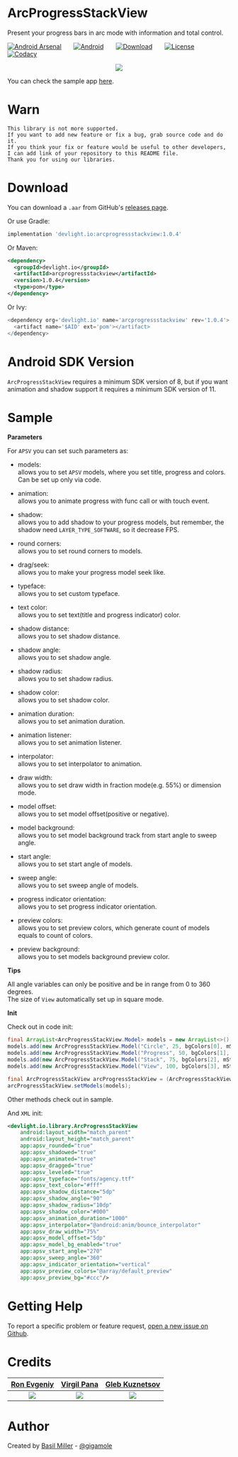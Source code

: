 ArcProgressStackView
====================

Present your progress bars in arc mode with information and total control.

[![Android Arsenal](https://drive.google.com/uc?export=download&id=0BxPO_UeS7wScVWk2RmJHNGJGWUk)](http://android-arsenal.com/details/1/3308)
&nbsp;&nbsp;&nbsp;&nbsp;&nbsp;
[![Android](https://drive.google.com/uc?export=download&id=0BxPO_UeS7wSccEZaclNGN0R5OWc)](https://github.com/DevLight-Mobile-Agency)
&nbsp;&nbsp;&nbsp;&nbsp;&nbsp;
[![Download](https://drive.google.com/uc?export=download&id=0BxPO_UeS7wScaDl2U0QtWUx3emM)](https://bintray.com/gigamole/maven/apsv/_latestVersion)
&nbsp;&nbsp;&nbsp;&nbsp;&nbsp;
[![License](https://drive.google.com/uc?export=download&id=0BxPO_UeS7wScU0tmeFpGMHVWNWs)](https://github.com/DevLight-Mobile-Agency/ArcProgressStackView/blob/master/LICENSE.txt)
&nbsp;&nbsp;&nbsp;&nbsp;&nbsp;
[![Codacy](https://drive.google.com/uc?export=download&id=0BxPO_UeS7wScSHhmckZyeGJDcXc)](https://www.codacy.com/app/gigamole53/ArcProgressStackView?utm_source=github.com&amp;utm_medium=referral&amp;utm_content=DevLight-Mobile-Agency/ArcProgressStackView&amp;utm_campaign=Badge_Grade)

<p align="center">
    <img src="https://drive.google.com/uc?export=download&id=0BxPO_UeS7wScTjlVNklhUHZibVE"/>
</p>

You can check the sample app [here](https://github.com/DevLight-Mobile-Agency/ArcProgressStackView/tree/master/app).

Warn
====
```
This library is not more supported. 
If you want to add new feature or fix a bug, grab source code and do it. 
If you think your fix or feature would be useful to other developers, 
I can add link of your repository to this README file. 
Thank you for using our libraries.
```

Download
========

You can download a `.aar` from GitHub's [releases page](https://github.com/DevLight-Mobile-Agency/ArcProgressStackView/releases).

Or use Gradle:

```groovy
implementation 'devlight.io:arcprogressstackview:1.0.4'
```

Or Maven:  
```xml
<dependency>
  <groupId>devlight.io</groupId>
  <artifactId>arcprogressstackview</artifactId>
  <version>1.0.4</version>
  <type>pom</type>
</dependency>
```

Or Ivy:  
```groovy
<dependency org='devlight.io' name='arcprogressstackview' rev='1.0.4'>
  <artifact name='$AID' ext='pom'></artifact>
</dependency>
```


Android SDK Version
===================

`ArcProgressStackView` requires a minimum SDK version of 8, but if you want animation and shadow support it requires a minimum SDK version of 11.

Sample
======

<b>Parameters</b>

For `APSV` you can set such parameters as:

 - models:  
    allows you to set `APSV` models, where you set title, progress and colors. Can be set up only via code.

 - animation:  
    allows you to animate progress with func call or with touch event.

 - shadow:  
    allows you to add shadow to your progress models, but remember, the shadow need `LAYER_TYPE_SOFTWARE`, so it decrease FPS.

 - round corners:  
    allows you to set round corners to models.

 - drag/seek:  
    allows you to make your progress model seek like.

 - typeface:  
    allows you to set custom typeface.

 - text color:  
    allows you to set text(title and progress indicator) color.

 - shadow distance:  
    allows you to set shadow distance.

 - shadow angle:  
    allows you to set shadow angle.

 - shadow radius:  
     allows you to set shadow radius.

 - shadow color:  
     allows you to set shadow color.

 - animation duration:  
     allows you to set animation duration.

 - animation listener:  
     allows you to set animation listener.

 - interpolator:  
     allows you to set interpolator to animation.

 - draw width:  
     allows you to set draw width in fraction mode(e.g. 55%) or dimension mode.

 - model offset:  
     allows you to set model offset(positive or negative).

 - model background:  
     allows you to set model background track from start angle to sweep angle.

 - start angle:  
     allows you to set start angle of models.

 - sweep angle:  
     allows you to set sweep angle of models.

 - progress indicator orientation:  
     allows you to set progress indicator orientation.

 - preview colors:  
     allows you to set preview colors, which generate count of models equals to count of colors.

 - preview background:  
    allows you to set models background preview color.

<b>Tips</b>

All angle variables can only be positive and be in range from 0 to 360 degrees.  
The size of `View` automatically set up in square mode.

<b>Init</b>

Check out in code init:

```java
final ArrayList<ArcProgressStackView.Model> models = new ArrayList<>();
models.add(new ArcProgressStackView.Model("Circle", 25, bgColors[0], mStartColors[0]));
models.add(new ArcProgressStackView.Model("Progress", 50, bgColors[1], mStartColors[1]));
models.add(new ArcProgressStackView.Model("Stack", 75, bgColors[2], mStartColors[2]));
models.add(new ArcProgressStackView.Model("View", 100, bgColors[3], mStartColors[3]));

final ArcProgressStackView arcProgressStackView = (ArcProgressStackView) findViewById(R.id.apsv);
arcProgressStackView.setModels(models);
```

Other methods check out in sample.

And `XML` init:

```xml
<devlight.io.library.ArcProgressStackView
    android:layout_width="match_parent"
    android:layout_height="match_parent"
    app:apsv_rounded="true"
    app:apsv_shadowed="true"
    app:apsv_animated="true"
    app:apsv_dragged="true"
    app:apsv_leveled="true"
    app:apsv_typeface="fonts/agency.ttf"
    app:apsv_text_color="#fff"
    app:apsv_shadow_distance="5dp"
    app:apsv_shadow_angle="90"
    app:apsv_shadow_radius="10dp"
    app:apsv_shadow_color="#000"
    app:apsv_animation_duration="1000"
    app:apsv_interpolator="@android:anim/bounce_interpolator"
    app:apsv_draw_width="75%"
    app:apsv_model_offset="5dp"
    app:apsv_model_bg_enabled="true"
    app:apsv_start_angle="270"
    app:apsv_sweep_angle="360"
    app:apsv_indicator_orientation="vertical"
    app:apsv_preview_colors="@array/default_preview"
    app:apsv_preview_bg="#ccc"/>
```

Getting Help
============

To report a specific problem or feature request, [open a new issue on Github](https://github.com/DevLight-Mobile-Agency/ArcProgressStackView/issues/new).

Credits
=======

|[Ron Evgeniy](https://www.behance.net/RonEvgeniy)|[Virgil Pana](https://dribbble.com/virgilpana)|[Gleb Kuznetsov](https://dribbble.com/glebich)|
|:-----------------------------------------------:|:--------------------------------------------:|:--------------------------------------------:|
|[![](https://drive.google.com/uc?export=download&id=0BxPO_UeS7wScQm9QbjV4VWh2R2c)](https://www.behance.net/gallery/33128783/12-weeks-marathon-in-Sketch)|[![](https://drive.google.com/uc?export=download&id=0BxPO_UeS7wScc1Qyd0pMQm5vd0U)](https://dribbble.com/shots/1926158-Data-Visualization)|[![](https://drive.google.com/uc?export=download&id=0BxPO_UeS7wScakVhdXpENlJQdXc)](https://dribbble.com/shots/2123768-graph-ios-app)|

Author
======

Created by [Basil Miller](https://github.com/GIGAMOLE) - [@gigamole](mailto:gigamole53@gmail.com)
